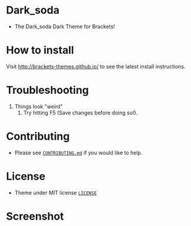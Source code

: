 Dark_soda
===========

* The Dark_soda Dark Theme for Brackets!

How to install
==========================

Visit http://brackets-themes.github.io/ to see the latest install instructions.

Troubleshooting
==========================
1. Things look "weird"
	1. Try hitting F5 (Save changes before doing so!).

Contributing
==========================
* Please see [`CONTRIBUTING.md`](CONTRIBUTING.md) if you would like to help.

License
==========================
* Theme under MIT license [`LICENSE`](LICENSE)

Screenshot
==========================

